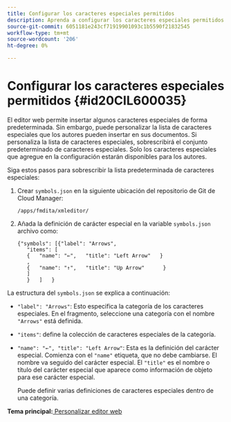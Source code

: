 ```yaml
---
title: Configurar los caracteres especiales permitidos
description: Aprenda a configurar los caracteres especiales permitidos
source-git-commit: 6051181e243cf71919901093c1b5590f21832545
workflow-type: tm+mt
source-wordcount: '206'
ht-degree: 0%

---
```



# Configurar los caracteres especiales permitidos {#id20CIL600035}

El editor web permite insertar algunos caracteres especiales de forma predeterminada. Sin embargo, puede personalizar la lista de caracteres especiales que los autores pueden insertar en sus documentos. Si personaliza la lista de caracteres especiales, sobrescribirá el conjunto predeterminado de caracteres especiales. Solo los caracteres especiales que agregue en la configuración estarán disponibles para los autores.

Siga estos pasos para sobrescribir la lista predeterminada de caracteres especiales:

1. Crear `symbols.json` en la siguiente ubicación del repositorio de Git de Cloud Manager:

   ```
   /apps/fmdita/xmleditor/
   ```

1. Añada la definición de carácter especial en la variable `symbols.json` archivo como:

   ```
   {"symbols": [{"label": "Arrows",
      "items": [
      {   "name": "←",   "title": "Left Arrow"   } 
      ,   
      {   "name": "↑",   "title": "Up Arrow"      } 
      ]   
      }   ]   }
   ```


La estructura del `symbols.json` se explica a continuación:

- `"label": "Arrows"`: Esto especifica la categoría de los caracteres especiales. En el fragmento, seleccione una categoría con el nombre `"Arrows"` está definida.
- `"items"`: define la colección de caracteres especiales de la categoría.
- `"name": "←", "title": "Left Arrow"`: Esta es la definición del carácter especial. Comienza con el `"name"` etiqueta, que no debe cambiarse. El nombre va seguido del carácter especial. El `"title"` es el nombre o título del carácter especial que aparece como información de objeto para ese carácter especial.

  Puede definir varias definiciones de caracteres especiales dentro de una categoría.


**Tema principal:**[ Personalizar editor web](conf-web-editor.md)

